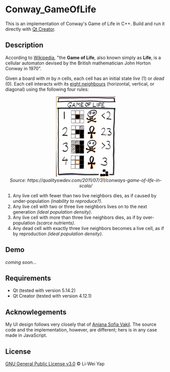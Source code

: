 # Conway_GameOfLife

This is an implementation of Conway's Game of Life in C++. Build and run it directly with [Qt Creator](https://www.qt.io/download).

## Description

According to [Wikipedia](https://en.wikipedia.org/wiki/Conway%27s_Game_of_Life), "the **Game of Life**, also known simply as **Life**, is a cellular automaton devised by the British mathematician John Horton Conway in 1970".

Given a board with *m* by *n* cells, each cell has an initial state *live* (1) or *dead* (0). Each cell interacts with its [eight neighbours](https://en.wikipedia.org/wiki/Moore_neighborhood) (horizontal, vertical, or diagonal) using the following four rules:

<p align="center">
  <img height="250" src="assets/rules.jpg">
  <br><i>Source: https://qualityswdev.com/2011/07/31/conways-game-of-life-in-scala/</i>
</p>

1. Any live cell with fewer than two live neighbors dies, as if caused by under-population *(inability to reproduce?)*.
2. Any live cell with two or three live neighbors lives on to the next generation *(ideal population density)*.
3. Any live cell with more than three live neighbors dies, as if by over-population *(scarce nutrients)*.
4. Any dead cell with exactly three live neighbors becomes a live cell, as if by reproduction *(ideal population density)*.

## Demo

*coming soon...*

## Requirements

* Qt (tested with version 5.14.2)
* Qt Creator (tested with version 4.12.1)

## Acknowlegements

My UI design follows very closely that of [Anjana Sofia Vakil](http://vakila.github.io/rc-projects/game-of-life/). The source code and the implementation, however, are different; hers is in any case made in JavaScript.

## License

[GNU General Public License v3.0](https://github.com/liweiyap/Conway_GameOfLife/blob/master/LICENSE) © Li-Wei Yap

